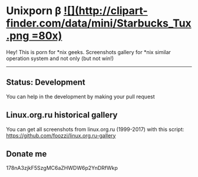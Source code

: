 Unixporn β [![](http://clipart-finder.com/data/mini/Starbucks_Tux.png =80x)]()
===================

Hey! This is porn for *nix geeks.
Screenshots gallery for *nix similar operation system and not only (but not win!)

----------


Status: Development
-------------
You can help in the development by making your pull request

<i class="icon-hdd"></i> Linux.org.ru historical gallery
-------------
You can get all screenshots from linux.org.ru (1999-2017) with this script:
https://github.com/foozzi/linux.org.ru-gallery


## Donate me ##
178nA3zjkF5SzgMC6aZHWDW6p2YnDRfWkp


